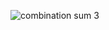 ![combination sum 3](https://user-images.githubusercontent.com/83157814/226100382-4c67a642-b8ea-462d-bd65-6d43288e617c.png)

